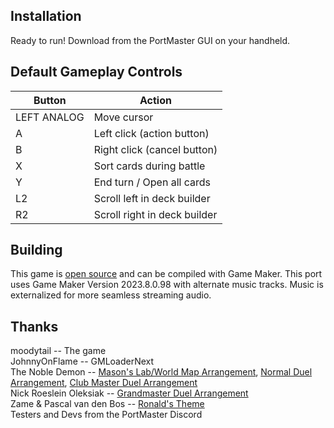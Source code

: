 ## Installation
Ready to run! Download from the PortMaster GUI on your handheld.

## Default Gameplay Controls
| Button | Action |
|--|--|
|LEFT ANALOG|Move cursor|
|A|Left click (action button)|
|B|Right click (cancel button)|
|X|Sort cards during battle|
|Y|End turn / Open all cards|
|L2|Scroll left in deck builder|
|R2|Scroll right in deck builder|

## Building
This game is [open source](https://gitlab.com/moodytail/pokecards) and can be compiled with Game Maker. This port uses Game Maker Version 2023.8.0.98 with alternate music tracks. Music is externalized for more seamless streaming audio.

## Thanks
moodytail -- The game  
JohnnyOnFlame -- GMLoaderNext  
The Noble Demon -- [Mason's Lab/World Map Arrangement](https://www.youtube.com/watch?v=hFPaaxFTP9w), [Normal Duel Arrangement](https://www.youtube.com/watch?v=2HwAGxS0F4U), [Club Master Duel Arrangement](https://www.youtube.com/watch?v=eXhFe3y95PQ)  
Nick Roeslein Oleksiak -- [Grandmaster Duel Arrangement](https://www.youtube.com/watch?v=14c3vyfk2wg)  
Zame & Pascal van den Bos -- [Ronald's Theme](https://www.youtube.com/watch?v=Y8KYfvhbIgo)  
Testers and Devs from the PortMaster Discord  